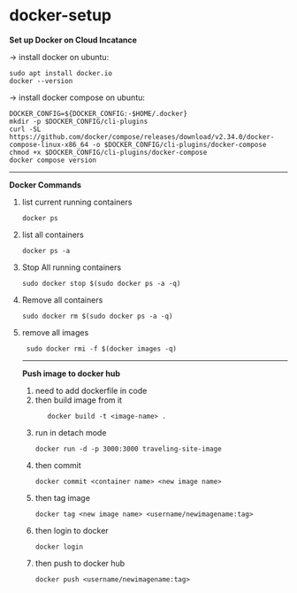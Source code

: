 # docker-setup

**Set up Docker on Cloud Incatance**

-> install docker on ubuntu:

```
sudo apt install docker.io
docker --version
```

-> install docker compose on ubuntu:

```
DOCKER_CONFIG=${DOCKER_CONFIG:-$HOME/.docker}
mkdir -p $DOCKER_CONFIG/cli-plugins
curl -SL https://github.com/docker/compose/releases/download/v2.34.0/docker-compose-linux-x86_64 -o $DOCKER_CONFIG/cli-plugins/docker-compose
chmod +x $DOCKER_CONFIG/cli-plugins/docker-compose
docker compose version
```
---
**Docker Commands**
1. list current running containers
    ```
   docker ps
   ```
2. list all containers
   ```
   docker ps -a
   ```

3. Stop All running containers
   ```
   sudo docker stop $(sudo docker ps -a -q)
   ```
4. Remove all containers
   ```
   sudo docker rm $(sudo docker ps -a -q)
   ```
5. remove all images
   ```
    sudo docker rmi -f $(docker images -q)
   ```

   ---
   **Push image to docker hub**
   1. need to add dockerfile in code
   2. then build image from it
       ```
          docker build -t <image-name> .
       ```
   3. run in detach mode
      ```
      docker run -d -p 3000:3000 traveling-site-image
      ```
   4. then commit
      ```
      docker commit <container name> <new image name>
      ```
   5. then tag image
      ```
      docker tag <new image name> <username/newimagename:tag> 
      ```
   6. then login to docker
      ```
      docker login
      ```
   7. then push to docker hub
      ```
      docker push <username/newimagename:tag>
      ```
